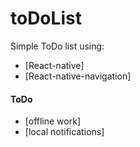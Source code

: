 # toDoList

Simple ToDo list using:
* [React-native]
* [React-native-navigation]

#### ToDo
* [offline work]
* [local notifications]
